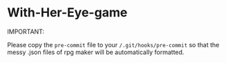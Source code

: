 # With-Her-Eye-game

IMPORTANT: 

Please copy the `pre-commit` file to your `/.git/hooks/pre-commit` so that the messy .json files of rpg maker will be automatically formatted.